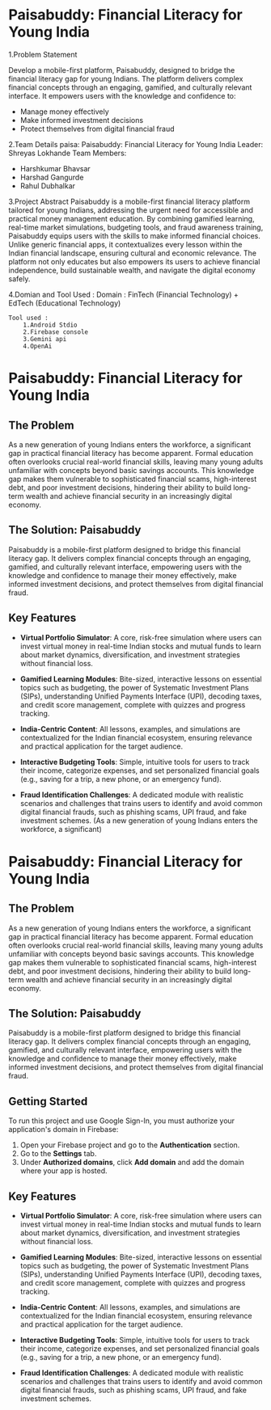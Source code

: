 # Paisabuddy: Financial Literacy for Young India

1.Problem Statement

Develop a mobile-first platform, Paisabuddy, designed to bridge the financial literacy gap for young Indians. The platform delivers complex financial concepts through an engaging, gamified, and culturally relevant interface. It empowers users with the knowledge and confidence to:
* Manage money effectively
* Make informed investment decisions
* Protect themselves from digital financial fraud

2.Team Details
paisa: Paisabuddy: Financial Literacy for Young India
Leader: Shreyas Lokhande
Team Members:
  * Harshkumar Bhavsar
  * Harshad Gangurde
  * Rahul Dubhalkar

3.Project Abstract
Paisabuddy is a mobile-first financial literacy platform tailored for young Indians, addressing the urgent need for accessible and practical money management education. By combining gamified learning, real-time market simulations, budgeting tools, and fraud awareness training, Paisabuddy equips users with the skills to make informed financial choices. Unlike generic financial apps, it contextualizes every lesson within the Indian financial landscape, ensuring cultural and economic relevance. The platform not only educates but also empowers its users to achieve financial independence, build sustainable wealth, and navigate the digital economy safely.

4.Domian and Tool Used :
    Domain : 
        FinTech (Financial Technology) + EdTech (Educational Technology)

    Tool used :
        1.Android Stdio
        2.Firebase console
        3.Gemini api
        4.OpenAi

# Paisabuddy: Financial Literacy for Young India

## The Problem

As a new generation of young Indians enters the workforce, a significant gap in practical financial literacy has become apparent. Formal education often overlooks crucial real-world financial skills, leaving many young adults unfamiliar with concepts beyond basic savings accounts. This knowledge gap makes them vulnerable to sophisticated financial scams, high-interest debt, and poor investment decisions, hindering their ability to build long-term wealth and achieve financial security in an increasingly digital economy.

## The Solution: Paisabuddy

Paisabuddy is a mobile-first platform designed to bridge this financial literacy gap. It delivers complex financial concepts through an engaging, gamified, and culturally relevant interface, empowering users with the knowledge and confidence to manage their money effectively, make informed investment decisions, and protect themselves from digital financial fraud.

## Key Features

- **Virtual Portfolio Simulator**: A core, risk-free simulation where users can invest virtual money in real-time Indian stocks and mutual funds to learn about market dynamics, diversification, and investment strategies without financial loss.

- **Gamified Learning Modules**: Bite-sized, interactive lessons on essential topics such as budgeting, the power of Systematic Investment Plans (SIPs), understanding Unified Payments Interface (UPI), decoding taxes, and credit score management, complete with quizzes and progress tracking.

- **India-Centric Content**: All lessons, examples, and simulations are contextualized for the Indian financial ecosystem, ensuring relevance and practical application for the target audience.

- **Interactive Budgeting Tools**: Simple, intuitive tools for users to track their income, categorize expenses, and set personalized financial goals (e.g., saving for a trip, a new phone, or an emergency fund).

- **Fraud Identification Challenges**: A dedicated module with realistic scenarios and challenges that trains users to identify and avoid common digital financial frauds, such as phishing scams, UPI fraud, and fake investment schemes.
(As a new generation of young Indians enters the workforce, a significant)

# Paisabuddy: Financial Literacy for Young India

## The Problem

As a new generation of young Indians enters the workforce, a significant gap in practical financial literacy has become apparent. Formal education often overlooks crucial real-world financial skills, leaving many young adults unfamiliar with concepts beyond basic savings accounts. This knowledge gap makes them vulnerable to sophisticated financial scams, high-interest debt, and poor investment decisions, hindering their ability to build long-term wealth and achieve financial security in an increasingly digital economy.

## The Solution: Paisabuddy

Paisabuddy is a mobile-first platform designed to bridge this financial literacy gap. It delivers complex financial concepts through an engaging, gamified, and culturally relevant interface, empowering users with the knowledge and confidence to manage their money effectively, make informed investment decisions, and protect themselves from digital financial fraud.

## Getting Started

To run this project and use Google Sign-In, you must authorize your application's domain in Firebase:
1. Open your Firebase project and go to the **Authentication** section.
2. Go to the **Settings** tab.
3. Under **Authorized domains**, click **Add domain** and add the domain where your app is hosted.

## Key Features

- **Virtual Portfolio Simulator**: A core, risk-free simulation where users can invest virtual money in real-time Indian stocks and mutual funds to learn about market dynamics, diversification, and investment strategies without financial loss.

- **Gamified Learning Modules**: Bite-sized, interactive lessons on essential topics such as budgeting, the power of Systematic Investment Plans (SIPs), understanding Unified Payments Interface (UPI), decoding taxes, and credit score management, complete with quizzes and progress tracking.

- **India-Centric Content**: All lessons, examples, and simulations are contextualized for the Indian financial ecosystem, ensuring relevance and practical application for the target audience.

- **Interactive Budgeting Tools**: Simple, intuitive tools for users to track their income, categorize expenses, and set personalized financial goals (e.g., saving for a trip, a new phone, or an emergency fund).

- **Fraud Identification Challenges**: A dedicated module with realistic scenarios and challenges that trains users to identify and avoid common digital financial frauds, such as phishing scams, UPI fraud, and fake investment schemes.

